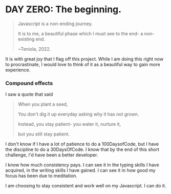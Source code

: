 # DAY ZERO: The beginning.



> Javascript is a non-ending journey.
> 
> It is to me, a beautiful phase which
> I must see to the end- a non-existing end.
>
>
> ~Teniola, 2022.

It is with great joy that I flag off this project. While I am doing this right now to procrastinate, I would love to think of it as a beautiful way to gain more experience.

### Compound effects

I saw a quote that said

> When you plant a seed,
> 
> You don't dig it up everyday asking why it has not grown.
> 
> Instead, you stay patient- you water it, nurture it,
> 
> but you still stay patient.

I don't know if I have a lot of patience to do a 100DaysofCode, but I have the discipline to do a 30DaysOfCode.
I know that by the end of this short challenge, I'd have been a better developer.

I know how much consistency pays. I can see it in the typing skills I have acquired, in the writing skills I have gained.
I can see it in how good my focus has been due to meditation.

I am choosing to stay consistent and work well on my Javascript. I can do it.
